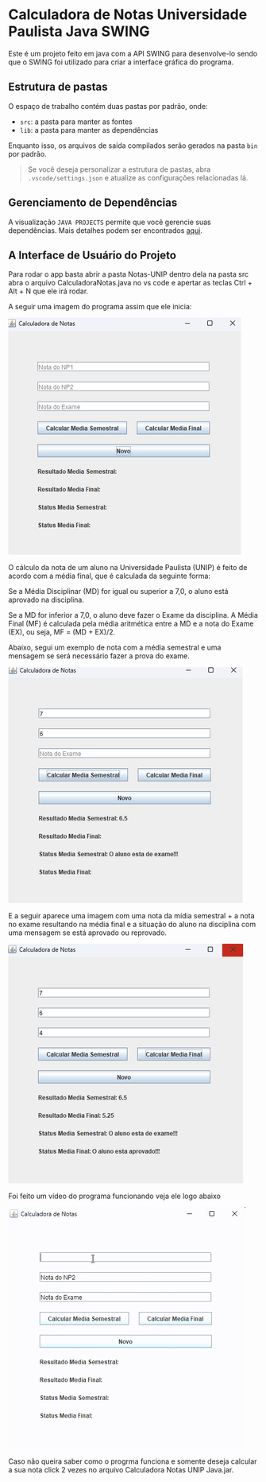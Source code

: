 # Calculadora de Notas Universidade Paulista Java SWING

Este é um projeto feito em java com a API SWING para desenvolve-lo sendo que o SWING foi utilizado para criar a interface gráfica do programa.

## Estrutura de pastas

O espaço de trabalho contém duas pastas por padrão, onde:

- `src`: a pasta para manter as fontes
- `lib`: a pasta para manter as dependências

Enquanto isso, os arquivos de saída compilados serão gerados na pasta `bin` por padrão.

> Se você deseja personalizar a estrutura de pastas, abra `.vscode/settings.json` e atualize as configurações relacionadas lá.

## Gerenciamento de Dependências

A visualização `JAVA PROJECTS` permite que você gerencie suas dependências. Mais detalhes podem ser encontrados [aqui](https://github.com/microsoft/vscode-java-dependency#manage-dependencies).

## A Interface de Usuário do Projeto

Para rodar o app basta abrir a pasta Notas-UNIP dentro dela na pasta src abra o arquivo CalculadoraNotas.java no vs code e apertar as teclas Ctrl + Alt + N que ele irá rodar.

A seguir uma imagem do programa assim que ele inicia:

![Captura de tela 2024-12-10 150206.png](Captura%20de%20tela%202024-12-10%20150206.png)

O cálculo da nota de um aluno na Universidade Paulista (UNIP) é feito de acordo com a média final, que é calculada da seguinte forma:

Se a Média Disciplinar (MD) for igual ou superior a 7,0, o aluno está aprovado na disciplina.

Se a MD for inferior a 7,0, o aluno deve fazer o Exame da disciplina. A Média Final (MF) é calculada pela média aritmética entre a MD e a nota do Exame (EX), ou seja, MF = (MD + EX)/2.

Abaixo, segui um exemplo de nota com a média semestral e uma mensagem se será necessário fazer a prova do exame.

![Captura de tela 2024-12-10 150229.png](Captura%20de%20tela%202024-12-10%20150229.png)

E a seguir aparece uma imagem com uma nota da mídia semestral + a nota no exame resultando na média final e a situação do aluno na disciplina com uma mensagem se está aprovado ou reprovado.

![Captura de tela 2024-12-10 150251.png](Captura%20de%20tela%202024-12-10%20150251.png)

Foi feito um vídeo do programa funcionando veja ele logo abaixo

![Gravação-de-Tela-2024-12-10-150335.gif](Grava%C3%A7%C3%A3o-de-Tela-2024-12-10-150335.gif)

Caso não queira saber como o progrma funciona e somente deseja calcular a sua nota click 2 vezes no arquivo Calculadora Notas UNIP Java.jar.